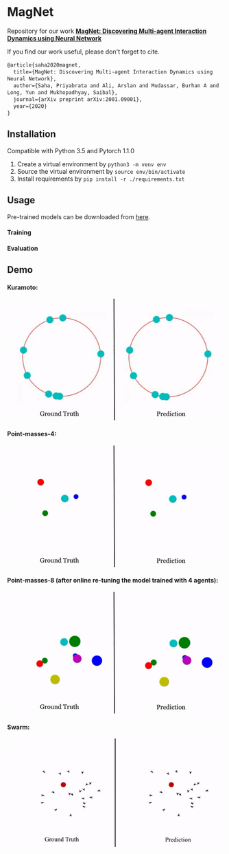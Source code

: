 # MagNet
Repository for our work [**MagNet: Discovering Multi-agent Interaction Dynamics using Neural Network**](https://arxiv.org/abs/2001.09001)

If you find our work useful, please don't forget to cite. 
```
@article{saha2020magnet,
  title={MagNet: Discovering Multi-agent Interaction Dynamics using Neural Network},
  author={Saha, Priyabrata and Ali, Arslan and Mudassar, Burhan A and Long, Yun and Mukhopadhyay, Saibal},
  journal={arXiv preprint arXiv:2001.09001},
  year={2020}
}

```

## Installation

Compatible with Python 3.5 and Pytorch 1.1.0

1. Create a virtual environment by `python3 -m venv env`
2. Source the virtual environment by `source env/bin/activate`
3. Install requirements by `pip install -r ./requirements.txt`

## Usage

Pre-trained models can be downloaded from [here](https://www.dropbox.com/sh/12c0wpgszty10hc/AABYKfrBdneQhKDmo8ony8vWa?dl=0).

#### Training

#### Evaluation

## Demo

#### Kuramoto:
![Kuramoto](https://github.com/sahapriyabrata/MagNet/blob/master/videos/Kuramoto.gif)

#### Point-masses-4:
![Point-masses-4](https://github.com/sahapriyabrata/MagNet/blob/master/videos/Point-masses-4.gif)

#### Point-masses-8 (after online re-tuning the model trained with 4 agents):
![Point-masses-8](https://github.com/sahapriyabrata/MagNet/blob/master/videos/Point-masses-8.gif)

#### Swarm:
![Swarm](https://github.com/sahapriyabrata/MagNet/blob/master/videos/Swarm.gif)

